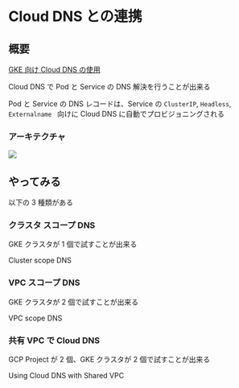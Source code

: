 # Cloud DNS との連携

## 概要

[GKE 向け Cloud DNS の使用](https://cloud.google.com/kubernetes-engine/docs/how-to/cloud-dns)

Cloud DNS で Pod と Service の DNS 解決を行うことが出来る

Pod と Service の DNS レコードは、Service の `ClusterIP`, `Headless`, `Externalname ` 向けに Cloud DNS に自動でプロビジョニングされる

### アーキテクチャ

![](https://cloud.google.com/kubernetes-engine/images/gke-cloud-dns-architecture.svg)

## やってみる

以下の 3 種類がある

### クラスタ スコープ DNS

GKE クラスタが 1 個で試すことが出来る

Cluster scope DNS

### VPC スコープ DNS

GKE クラスタが 2 個で試すことが出来る

VPC scope DNS

### 共有 VPC で Cloud DNS

GCP Project が 2 個、GKE クラスタが 2 個で試すことが出来る

Using Cloud DNS with Shared VPC

